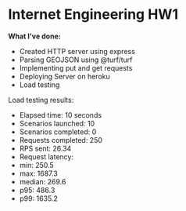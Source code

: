 # Internet Engineering HW1
**What I've done:**
  * Created HTTP server using express
  * Parsing GEOJSON using @turf/turf
  * Implementing put and get requests
  * Deploying Server on heroku
  * Load testing

Load testing results:
- Elapsed time: 10 seconds
- Scenarios launched:  10
-  Scenarios completed: 0
-  Requests completed:  250
-  RPS sent: 26.34
-  Request latency:
-    min: 250.5
-    max: 1687.3
-    median: 269.6
-    p95: 486.3
-    p99: 1635.2
